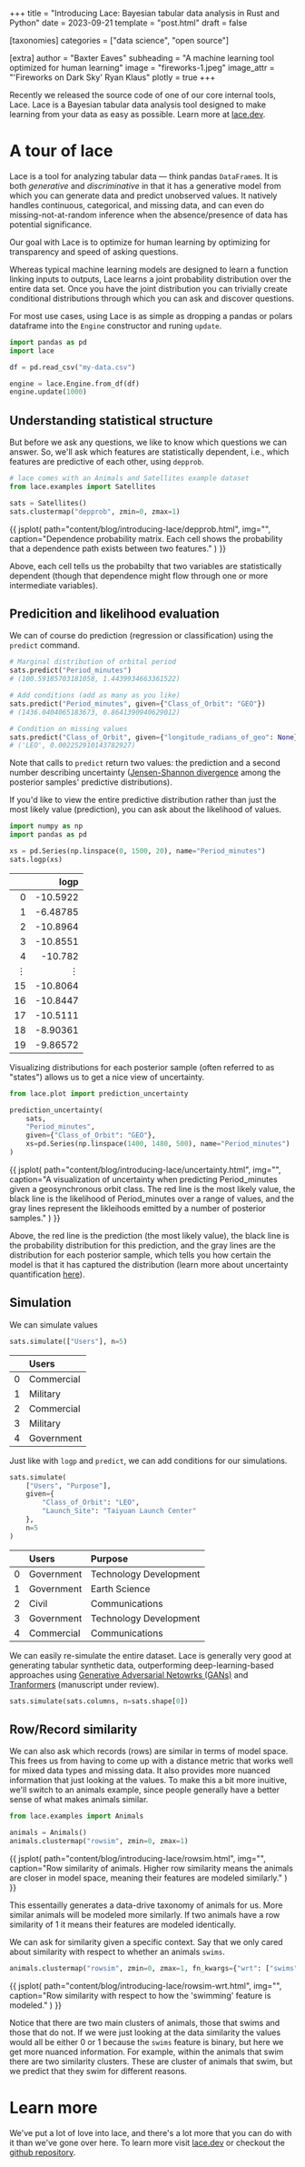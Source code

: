 +++
title = "Introducing Lace: Bayesian tabular data analysis in Rust and Python"
date = 2023-09-21
template = "post.html"
draft = false

[taxonomies]
categories = ["data science", "open source"]

[extra]
author = "Baxter Eaves"
subheading = "A machine learning tool optimized for human learning"
image = "fireworks-1.jpeg"
image_attr = "'Fireworks on Dark Sky' Ryan Klaus"
plotly = true
+++
<style>
.js-plotly-plot {
    aspect-ratio: 1;
    max-height: 650px;
}
</style>

Recently we released the source code of one of our core internal tools, Lace. Lace is a Bayesian tabular data analysis tool designed to make learning from your data as easy as possible. Learn more at [lace.dev](https://lace.dev).

# A tour of lace

Lace is a tool for analyzing tabular data &mdash; think pandas `DataFrame`s. It is both *generative* and *discriminative* in that it has a generative model from which you can generate data and predict unobserved values. It natively handles continuous, categorical, and missing data, and can even do missing-not-at-random inference when the absence/presence of data has potential significance.

Our goal with Lace is to optimize for human learning by optimizing for transparency and speed of asking questions.

Whereas typical machine learning models are designed to learn a function linking inputs to outputs, Lace learns a joint probability distribution over the entire data set. Once you have the joint distribution you can trivially create conditional distributions through which you can ask and discover questions.

For most use cases, using Lace is as simple as dropping a pandas or polars dataframe into the `Engine` constructor and runing `update`.

```Python
import pandas as pd
import lace

df = pd.read_csv("my-data.csv")

engine = lace.Engine.from_df(df)
engine.update(1000)
```

## Understanding statistical structure

But before we ask any questions, we like to know which questions we can answer. So, we'll ask which features are statistically dependent, i.e., which features are predictive of each other, using `depprob`.

```python
# lace comes with an Animals and Satellites example dataset
from lace.examples import Satellites

sats = Satellites()
sats.clustermap("depprob", zmin=0, zmax=1)
```
{{ 
    jsplot(
        path="content/blog/introducing-lace/depprob.html",
        img="",
        caption="Dependence probability matrix. Each cell shows the probability that a dependence path exists between two features."
    ) 
}} 

Above, each cell tells us the probabilty that two variables are statistically dependent (though that dependence might flow through one or more intermediate variables).


## Predicition and likelihood evaluation

We can of course do prediction (regression or classification) using the `predict` command.

```python
# Marginal distribution of orbital period
sats.predict("Period_minutes")
# (100.59185703181058, 1.4439934663361522)

# Add conditions (add as many as you like)
sats.predict("Period_minutes", given={"Class_of_Orbit": "GEO"})
# (1436.0404065183673, 0.8641390940629012)

# Condition on missing values
sats.predict("Class_of_Orbit", given={"longitude_radians_of_geo": None})
# ('LEO', 0.002252910143782927)
```

Note that calls to `predict` return two values: the prediction and a second number describing uncertainty ([Jensen-Shannon divergence](https://en.wikipedia.org/wiki/Jensen%E2%80%93Shannon_divergence) among the posterior samples' predictive distributions).

If you'd like to view the entire predictive distribution rather than just the most likely value (prediction), you can ask about the likelihood of values.

```python
import numpy as np
import pandas as pd

xs = pd.Series(np.linspace(0, 1500, 20), name="Period_minutes")
sats.logp(xs)
```

|    |      logp |
|---:|----------:|
|  0 | -10.5922  |
|  1 |  -6.48785 |
|  2 | -10.8964  |
|  3 | -10.8551  |
|  4 | -10.782   |
|  &vellip; | &vellip;|
| 15 | -10.8064  |
| 16 | -10.8447  |
| 17 | -10.5111  |
| 18 |  -8.90361 |
| 19 |  -9.86572 |

Visualizing distributions for each posterior sample (often referred to as "states") allows us to get a nice view of uncertainty.

```python
from lace.plot import prediction_uncertainty

prediction_uncertainty(
    sats, 
    "Period_minutes",
    given={"Class_of_Orbit": "GEO"},
    xs=pd.Series(np.linspace(1400, 1480, 500), name="Period_minutes")
)
```

{{ 
    jsplot(
        path="content/blog/introducing-lace/uncertainty.html",
        img="",
        caption="A visualization of uncertainty when predicting Period_minutes given a geosynchronous orbit class. The red line is the most likely value, the black line is the likelihood of Period_minutes over a range of values, and the gray lines represent the likleihoods emitted by a number of posterior samples."
    ) 
}} 

Above, the red line is the prediction (the most likely value), the black line is the probability distribution for this prediction, and the gray lines are the distribution for each posterior sample, which tells you how certain the model is that it has captured the distribution (learn more about uncertainty quantification [here](/blog/ml-uncertainty)).


## Simulation

We can simulate values

```python
sats.simulate(["Users"], n=5)
```

|    | Users      |
|---:|:-----------|
|  0 | Commercial |
|  1 | Military   |
|  2 | Commercial |
|  3 | Military   |
|  4 | Government |

Just like with `logp` and `predict`, we can add conditions for our simulations.

```python
sats.simulate(
    ["Users", "Purpose"],
    given={
        "Class_of_Orbit": "LEO",
        "Launch_Site": "Taiyuan Launch Center"
    },
    n=5
)
```

|    | Users      | Purpose                |
|---:|:-----------|:-----------------------|
|  0 | Government | Technology Development |
|  1 | Government | Earth Science          |
|  2 | Civil      | Communications         |
|  3 | Government | Technology Development |
|  4 | Commercial | Communications         |


We can easily re-simulate the entire dataset. Lace is generally very good at generating tabular synthetic data, outperforming deep-learning-based approaches using [Generative Adversarial Netowrks (GANs)](https://en.wikipedia.org/wiki/Generative_adversarial_network) and [Tranformers](https://en.wikipedia.org/wiki/Transformer_(machine_learning_model)) (manuscript under review).

```python
sats.simulate(sats.columns, n=sats.shape[0])
```

## Row/Record similarity

We can also ask which records (rows) are similar in terms of model space. This frees us from having to come up with a distance metric that works well for mixed data types and missing data. It also provides more nuanced information that just looking at the values. To make this a bit more inuitive, we'll switch to an animals example, since people generally have a better sense of what makes animals similar.

```python
from lace.examples import Animals

animals = Animals()
animals.clustermap("rowsim", zmin=0, zmax=1)
```

{{ 
    jsplot(
        path="content/blog/introducing-lace/rowsim.html",
        img="",
        caption="Row similarity of animals. Higher row similarity means the animals are closer in model space, meaning their features are modeled similarly."
    ) 
}} 

This essentailly generates a data-drive taxonomy of animals for us. More similar animals will be modeled more similarly. If two animals have a row similarity of 1 it means their features are modeled identically.

We can ask for similarity given a specific context. Say that we only cared about similarity with respect to whether an animals `swims`.

```python
animals.clustermap("rowsim", zmin=0, zmax=1, fn_kwargs={"wrt": ["swims"]})
```

<div>
{{ 
    jsplot(
        path="content/blog/introducing-lace/rowsim-wrt.html",
        img="", 
        caption="Row similarity with respect to how the 'swimming' feature is modeled."
    ) 
}} 
</div>

Notice that there are two main clusters of animals, those that swims and those that do not. If we were just looking at the data similarity the values would all be either 0 or 1 because the `swims` feature is binary, but here we get more nuanced information. For example, within the animals that swim there are two similarity clusters. These are cluster of animals that swim, but we predict that they swim for different reasons.

# Learn more

We've put a lot of love into lace, and there's a lot more that you can do with it than we've gone over here. To learn more visit [lace.dev](https://lace.dev) or checkout the [github repository](https://github.com/promised-ai/lace).
